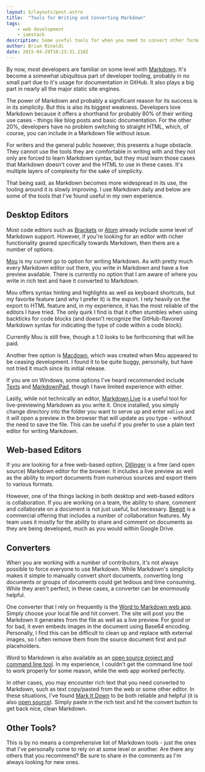 ```yaml
---
layout: $/layouts/post.astro
title:  "Tools for Writing and Converting Markdown"
tags:
    - web development
    - jamstack
description: Some useful tools for when you need to convert other formats to Markdown.
author: Brian Rinaldi
date: 2015-04-29T10:23:31.210Z
---
```


By now, most developers are familiar on some level with [Markdown](http://daringfireball.net/projects/markdown/). It's become a somewhat ubiquitous part of developer tooling, probably in no small part due to it's usage for documentation in GitHub. It also plays a big part in nearly all the major static site engines.

The power of Markdown and probably a significant reason for its success is in its simplicity. But this is also its biggest weakness. Developers love Markdown because it offers a shorthand for probably 80% of their writing use cases - things like blog posts and basic documentation. For the other 20%, developers have no problem switching to straight HTML, which, of course, you can include in a Markdown file without issue.

For writers and the general public however, this presents a huge obstacle. They cannot use the tools they are comfortable in writing with and they not only are forced to learn Markdown syntax, but they must learn those cases that Markdown doesn't cover and the HTML to use in these cases. It's multiple layers of complexity for the sake of simplicity.

That being said, as Markdown becomes more widespread in its use, the tooling around it is slowly improving. I use Markdown daily and below are some of the tools that I've found useful in my own experience.<!--more-->

## Desktop Editors

Most code editors such as [Brackets](http://brackets.io/) or [Atom](https://atom.io/) already include some level of Markdown support. However, if you're looking for an editor with richer functionality geared specifically towards Markdown, then there are a number of options.

[Mou](http://25.io/mou/) is my current go to option for writing Markdown. As with pretty much every Markdown editor out there, you write in Markdown and have a live preview available. There is currently no option that I am aware of where you write in rich text and have it converted to Markdown.

Mou offers syntax hinting and highlights as well as keyboard shortcuts, but my favorite feature (and why I prefer it) is the export. I rely heavily on the export to HTML feature and, in my experience, it has the most reliable of the editors I have tried. The only quirk I find is that it often stumbles when using backticks for code blocks (and doesn't recognize the GitHub-flavored Markdown syntax for indicating the type of code within a code block).

Currently Mou is still free, though a 1.0 looks to be forthcoming that will be paid.

Another free option is [Macdown](http://macdown.uranusjr.com/), which was created when Mou appeared to be ceasing development. I found it to be quite buggy, personally, but have not tried it much since its initial release.

If you are on Windows, some options I've heard recommended include [Texts](http://www.texts.io/) and [MarkdownPad](http://markdownpad.com/), though I have limited experience with either.

Lastly, while not technically an editor, [Markdown Live](https://github.com/mobily/markdown-live) is a useful tool for live-previewing Markdown as you write it. Once installed, you simply change directory into the folder you want to serve up and enter `mdlive` and it will open a preview in the browser that will update as you type - without the need to save the file. This can be useful if you prefer to use a plain text editor for writing Markdown.

## Web-based Editors

If you are looking for a free web-based option, [Dillinger](http://dillinger.io/) is a free (and open source) Markdown editor for the browser. It includes a live preview as well as the ability to import documents from numerous sources and export them to various formats.

However, one of the things lacking in both desktop and web-based editors is collaboration. If you are working on a team, the ability to share, comment and collaborate on a document is not just useful, but necessary. [Beegit](https://beegit.com/) is a commercial offering that includes a number of collaboration features. My team uses it mostly for the ability to share and comment on documents as they are being developed, much as you would within Google Drive.

## Converters

When you are working with a number of contributors, it's not always possible to force everyone to use Markdown. While Markdown's simplicity makes it simple to manually convert short documents, converting long documents or groups of documents could get tedious and time consuming. While they aren't perfect, in these cases, a converter can be enormously helpful.

One converter that I rely on frequently is the [Word to Markdown web app](http://word-to-markdown.herokuapp.com/). Simply choose your local file and hit convert. The site will post you the Markdown it generates from the file as well as a live preview. For good or for bad, it even embeds images in the document using Base64 encoding. Personally, I find this can be difficult to clean up and replace with external images, so I often remove them from the source document first and put placeholders.

Word to Markdown is also available as an [open source project and command line tool](https://github.com/benbalter/word-to-markdown). In my experience, I couldn't get the command line tool to work properly for some reason, while the web app worked perfectly.

In other cases, you may encounter rich text that you need converted to Markdown, such as text copy/pasted from the web or some other editor. In these situations, I've found [Mark It Down](http://markitdown.medusis.com/) to be both reliable and helpful (it is also [open source](https://github.com/bambax/markitdown.medusis.com)). Simply paste in the rich text and hit the convert button to get back nice, clean Markdown.

## Other Tools?

This is by no means a comprehensive list of Markdown tools - just the ones that I've personally come to rely on at some level or another. Are there any others that you recommend? Be sure to share in the comments as I'm always looking for new ones.
